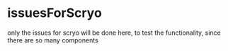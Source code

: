# issuesForScryo
only the issues for scryo will be done here, to test the functionality, since there are so many components
